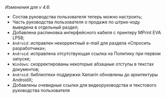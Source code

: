 _Изменения для v 4.6_:
- Состав руководства пользователя теперь можно настроить;
- Часть руководства пользователя о продаже по штрих-коду выведена в отдельный раздел;
- Добавлена распиновка интерфейсного кабеля с принтеру MPrint EVA LP58;
- `Android`: исправлен некорректный e-mail для раздела «Спросить разработчика»;
- `Android`: исправлена отсутствующая ссылка на Политику при первом запуске;
- `Windows`: скорректированы некоторые абзацные отступы в текстах документов;
- `Android`: библиотеки поддержки Xamarin обновлены до архитектуры AndroidX;
- Добавлены очевидные ссылки для видеоруководства и текстового руководства пользователя
